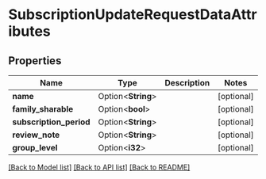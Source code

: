 # SubscriptionUpdateRequestDataAttributes

## Properties

Name | Type | Description | Notes
------------ | ------------- | ------------- | -------------
**name** | Option<**String**> |  | [optional]
**family_sharable** | Option<**bool**> |  | [optional]
**subscription_period** | Option<**String**> |  | [optional]
**review_note** | Option<**String**> |  | [optional]
**group_level** | Option<**i32**> |  | [optional]

[[Back to Model list]](../README.md#documentation-for-models) [[Back to API list]](../README.md#documentation-for-api-endpoints) [[Back to README]](../README.md)


